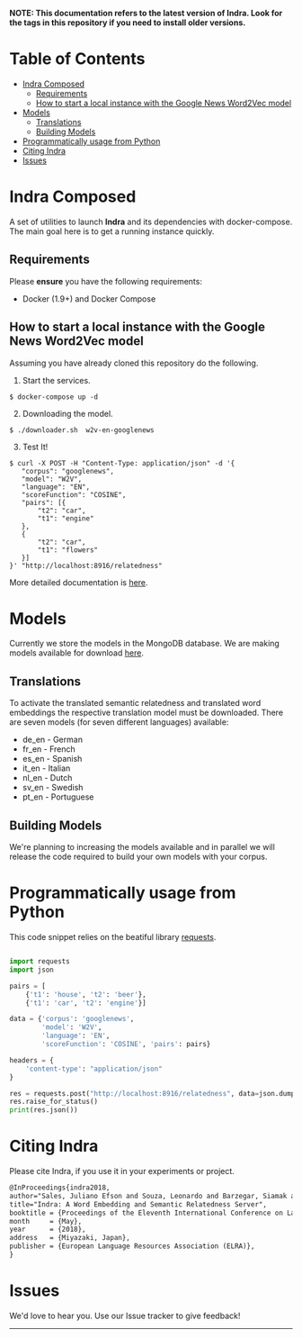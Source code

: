 
__NOTE: This documentation refers to the latest version of Indra. Look for the tags in this repository if you need to install older versions.__

Table of Contents
=================

   * [Indra Composed](#indra-composed)
      * [Requirements](#requirements)
      * [How to start a local instance with the Google News Word2Vec model](#how-to-start-a-local-instance-with-the-google-news-word2vec-model)
   * [Models](#models)
      * [Translations](#translations)
      * [Building Models](#building-models)
   * [Programmatically usage from Python](#programmatically-usage-from-python)
   * [Citing Indra](#citing-indra)
   * [Issues](#issues)


# Indra Composed

A set of utilities to launch __Indra__ and its dependencies with docker-compose. The main goal here is to get a running instance quickly.

## Requirements

Please __ensure__ you have the following requirements:

 * Docker (1.9+) and Docker Compose
 
## How to start a local instance with the Google News Word2Vec model

Assuming you have already cloned this repository do the following.

 1. Start the services.
 
 ```$ docker-compose up -d```


 2. Downloading the model.
 
 ```$ ./downloader.sh  w2v-en-googlenews```
 
 
 3. Test It!
 
 ```
 $ curl -X POST -H "Content-Type: application/json" -d '{
	"corpus": "googlenews",
	"model": "W2V",
	"language": "EN",
	"scoreFunction": "COSINE",
	"pairs": [{
		"t2": "car",
		"t1": "engine"
	},
	{
		"t2": "car",
		"t1": "flowers"
	}]
}' "http://localhost:8916/relatedness"
```

More detailed documentation is [here](https://github.com/Lambda-3/Indra).

# Models

Currently we store the models in the MongoDB database. We are making models available for download [here](http://data.lambda3.org/indra/dumps).

## Translations

To activate the translated semantic relatedness and translated word embeddings the respective translation model must be downloaded. There are seven models (for seven different languages) available:

* de\_en - German
* fr\_en - French
* es\_en - Spanish
* it\_en - Italian
* nl\_en - Dutch
* sv\_en - Swedish
* pt\_en - Portuguese

## Building Models

We're planning to increasing the models available and in parallel we will release the code required to build your own models with your corpus.

# Programmatically usage from Python

This code snippet relies on the beatiful library [requests](https://github.com/kennethreitz/requests).

```python

import requests
import json

pairs = [
    {'t1': 'house', 't2': 'beer'},
    {'t1': 'car', 't2': 'engine'}]

data = {'corpus': 'googlenews',
        'model': 'W2V',
        'language': 'EN',
        'scoreFunction': 'COSINE', 'pairs': pairs}

headers = {
    'content-type': "application/json"
}

res = requests.post("http://localhost:8916/relatedness", data=json.dumps(data), headers=headers)
res.raise_for_status()
print(res.json())
```

# Citing Indra

Please cite Indra, if you use it in your experiments or project.
```latex
@InProceedings{indra2018,
author="Sales, Juliano Efson and Souza, Leonardo and Barzegar, Siamak and Davis, Brian and Freitas, Andr{\'e} and Handschuh, Siegfried",
title="Indra: A Word Embedding and Semantic Relatedness Server",
booktitle = {Proceedings of the Eleventh International Conference on Language Resources and Evaluation (LREC 2018)},
month     = {May},
year      = {2018},
address   = {Miyazaki, Japan},
publisher = {European Language Resources Association (ELRA)},
}
```

# Issues

We'd love to hear you. Use our Issue tracker to give feedback!

---
